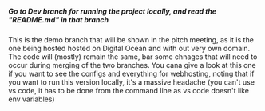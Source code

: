 ##### Go to *Dev branch* for running the project locally, and read the "README.md" in that branch

This is the demo branch that will be shown in the pitch meeting, as it is the one being hosted hosted on Digital Ocean and with out very own domain. The code will (mostly) remain the same, bar some chnages that will need to occur during merging of the two branches. You cana give a look at this one if you want to see the configs and everything for webhosting, noting that if you want to run this version locally, it's a massive headache (you can't use vs code, it has to be done from the command line as vs code doesn't like env variables)
